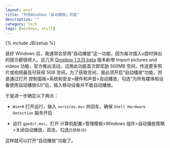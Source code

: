 ```yaml
---
layout: post
title: "开启Windows「自动播放」功能"
description: ""
category: tech
tags: [windows, skill]
---
```

{% include JB/setup %}

装好 Windows 后，我通常会禁用“自动播放”这一功能，因为每次插入u盘时弹出的提示都很烦人。这几天 [Dropbox 1.3.13 beta](http://forums.dropbox.com/topic.php?id=53104&replies=849) 版本新增 Import pictures and videos 功能，官方推出活动，试用此功能首次即奖励 500MB 空间，传送更多照片或视频最高可获得 5GB 空间。为了获取空间，我必须开启“自动播放”功能，但是通过打开 控制面板>系统和安全>硬件和声音>自动播放，勾选“为所有媒体和设备使用自动播放(U)”后，插入移动设备并不能自动播放。

于是进一步确定以下两点：

- `Win+R` 打开运行，输入 `services.msc` 并回车，确保 `Shell Hardware Detection` 服务开启 

- 运行 `gpedit.msc`，打开 计算机配置>管理模板>Windows 组件>自动播放策略>关闭自动播放，双击，勾选`已禁用(D)`

这样就可以打开“自动播放”功能了。